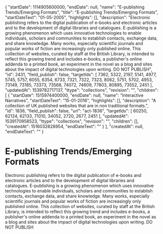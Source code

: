 {
  "startDate": 1114905600000, 
  "endDate": null, 
  "name": "E-publishing Trends/Emerging Formats", 
  "title": "E-publishing Trends/Emerging Formats", 
  "startDateText": "01-05-2005", 
  "highlights": [], 
  "description": "Electronic publishing refers to the digital publication of e-books and electronic articles and to the development of digital libraries and catalogues. E-publishing is a growing phenomenon which uses innovative technologies to enable individuals, scholars and communities to establish contacts, exchange data, and share knowledge. Many works, especially scientific journals and popular works of fiction are increasingly only published online. This collection of websites, curated by staff at the British Library, is intended to reflect this growing trend and includes e-books, a publisher's online addenda to a printed book, an experiment in the novel as a blog and sites about the impact of digital technologies upon writing. DO NOT PUBLISH", 
  "id": 2431, 
  "field_publish": false, 
  "targetIds": [
    7362, 
    5322, 
    2197, 
    5141, 
    4977, 
    5745, 
    5757, 
    6055, 
    6354, 
    6733, 
    7321, 
    7322, 
    7323, 
    8062, 
    5751, 
    5702, 
    4953, 
    73149, 
    73185, 
    73373, 
    73568, 
    74072, 
    74609, 
    77803, 
    80895, 
    73552, 
    2451
  ], 
  "updatedAt": 1539782717137, 
  "ttype": "collections", 
  "revision": "", 
  "children": [
    {
      "startDate": 1515974400000, 
      "endDate": null, 
      "name": "Interactive Narratives", 
      "startDateText": "15-01-2018", 
      "highlights": [], 
      "description": "A collection of UK published websites that are in non traditional formats.", 
      "id": 1836, 
      "field_publish": false, 
      "url": "act-1836", 
      "targetIds": [
        60250, 
        62124, 
        62133, 
        71010, 
        34052, 
        2720, 
        2677, 
        2451
      ], 
      "updatedAt": 1539170958523, 
      "ttype": "collections", 
      "revision": "", 
      "children": [], 
      "createdAt": 1516032828954, 
      "endDateText": ""
    }
  ], 
  "createdAt": null, 
  "endDateText": ""
}

# E-publishing Trends/Emerging Formats

Electronic publishing refers to the digital publication of e-books and electronic articles and to the development of digital libraries and catalogues. E-publishing is a growing phenomenon which uses innovative technologies to enable individuals, scholars and communities to establish contacts, exchange data, and share knowledge. Many works, especially scientific journals and popular works of fiction are increasingly only published online. This collection of websites, curated by staff at the British Library, is intended to reflect this growing trend and includes e-books, a publisher's online addenda to a printed book, an experiment in the novel as a blog and sites about the impact of digital technologies upon writing. DO NOT PUBLISH